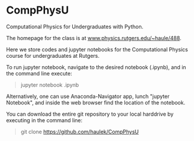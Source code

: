 # CompPhysU
Computational Physics for Undergraduates with Python.

The homepage for the class is at <a href="https://www.physics.rutgers.edu/~haule/488/">www.physics.rutgers.edu/~haule/488</a>.

Here we store codes and jupyter notebooks for the Computational Physics course for undergraduates at Rutgers.

To run jupyter notebook, navigate to the desired notebook (<name>.ipynb), and in the command line execute:

> jupyter notebook <name>.ipynb


Alternatively, one can use Anaconda-Navigator app, lunch "jupyter Notebook", and inside the web browser find the location of the notebook.

You can download the entire git repository to your local harddrive by executing in the command line:

> git clone https://github.com/haulek/CompPhysU


